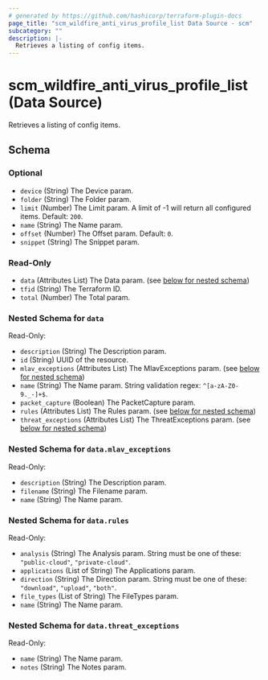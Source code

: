 ```yaml
---
# generated by https://github.com/hashicorp/terraform-plugin-docs
page_title: "scm_wildfire_anti_virus_profile_list Data Source - scm"
subcategory: ""
description: |-
  Retrieves a listing of config items.
---
```


# scm_wildfire_anti_virus_profile_list (Data Source)

Retrieves a listing of config items.



<!-- schema generated by tfplugindocs -->
## Schema

### Optional

- `device` (String) The Device param.
- `folder` (String) The Folder param.
- `limit` (Number) The Limit param. A limit of -1 will return all configured items. Default: `200`.
- `name` (String) The Name param.
- `offset` (Number) The Offset param. Default: `0`.
- `snippet` (String) The Snippet param.

### Read-Only

- `data` (Attributes List) The Data param. (see [below for nested schema](#nestedatt--data))
- `tfid` (String) The Terraform ID.
- `total` (Number) The Total param.

<a id="nestedatt--data"></a>
### Nested Schema for `data`

Read-Only:

- `description` (String) The Description param.
- `id` (String) UUID of the resource.
- `mlav_exceptions` (Attributes List) The MlavExceptions param. (see [below for nested schema](#nestedatt--data--mlav_exceptions))
- `name` (String) The Name param. String validation regex: `^[a-zA-Z0-9._-]+$`.
- `packet_capture` (Boolean) The PacketCapture param.
- `rules` (Attributes List) The Rules param. (see [below for nested schema](#nestedatt--data--rules))
- `threat_exceptions` (Attributes List) The ThreatExceptions param. (see [below for nested schema](#nestedatt--data--threat_exceptions))

<a id="nestedatt--data--mlav_exceptions"></a>
### Nested Schema for `data.mlav_exceptions`

Read-Only:

- `description` (String) The Description param.
- `filename` (String) The Filename param.
- `name` (String) The Name param.


<a id="nestedatt--data--rules"></a>
### Nested Schema for `data.rules`

Read-Only:

- `analysis` (String) The Analysis param. String must be one of these: `"public-cloud"`, `"private-cloud"`.
- `applications` (List of String) The Applications param.
- `direction` (String) The Direction param. String must be one of these: `"download"`, `"upload"`, `"both"`.
- `file_types` (List of String) The FileTypes param.
- `name` (String) The Name param.


<a id="nestedatt--data--threat_exceptions"></a>
### Nested Schema for `data.threat_exceptions`

Read-Only:

- `name` (String) The Name param.
- `notes` (String) The Notes param.
